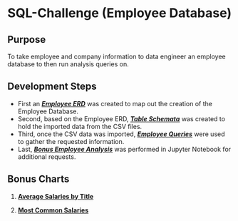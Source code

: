 # SQL-Challenge (Employee Database)

## Purpose
To take employee and company information to data engineer an employee database to then run analysis queries on.

## Development Steps
- First an **_[Employee ERD](https://github.com/WayneJ2/sql-challenge/blob/main/Employee_ERD.PNG)_** was created to map out the creation of the Employee Database.
- Second, based on the Employee ERD, **_[Table Schemata](https://github.com/WayneJ2/sql-challenge/blob/main/Employee_sql_schemata.sql)_** was created to hold the imported data from the CSV files.
- Third, once the CSV data was imported, **_[Employee Queries](https://github.com/WayneJ2/sql-challenge/blob/main/Employee_sql_queries.sql)_** were used to gather the requested information.
- Last, **_[Bonus Employee Analysis](https://github.com/WayneJ2/sql-challenge/blob/main/SQL-Challenge_bonus.ipynb)_** was performed in Jupyter Notebook for additional requests.

## Bonus Charts
1. **[Average Salaries by Title](https://github.com/WayneJ2/sql-challenge/blob/main/Avg_Salaries.png)**

2. **[Most Common Salaries](https://github.com/WayneJ2/sql-challenge/blob/main/Common_Salaries.png)**
